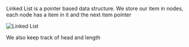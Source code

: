 Linked List is a pointer based data structure. We store our item in nodes, each node has a item in it and the next item pointer

![Linked List](https://media.geeksforgeeks.org/wp-content/uploads/20240410135517/linked-list.webp)

We also keep track of head and length